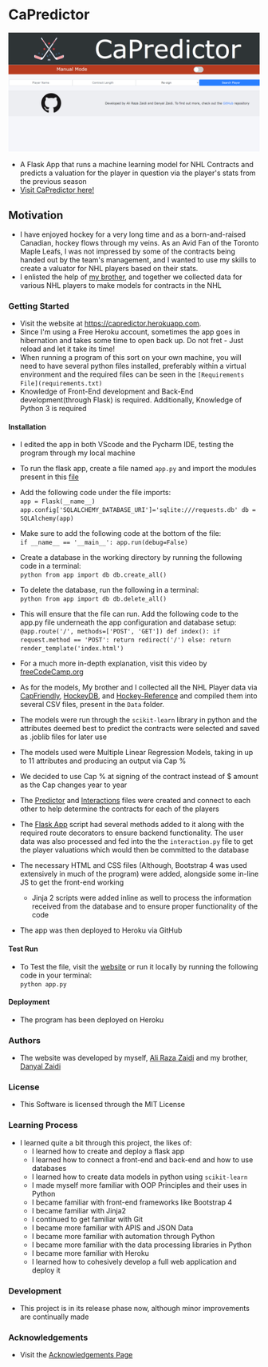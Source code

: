 # CaPredictor
![Website](CaPredictor.png)
- A Flask App that runs a machine learning model for NHL Contracts and predicts a valuation for 
the player in question via the player's stats from the previous season
- [Visit CaPredictor here!](https://capredictor.herokuapp.com)

## Motivation
- I have enjoyed hockey for a very long time and as a born-and-raised Canadian, hockey flows through my veins. 
  As an Avid Fan of the Toronto Maple Leafs, I was not impressed by some of the contracts being handed out by
  the team's management, and I wanted to use my skills to create a valuator for NHL players based on their stats.
- I enlisted the help of [my brother](https://github.com/DanyalZaidiPythonGithub), and together we collected data 
  for various NHL players to make models for contracts in the NHL

### Getting Started
- Visit the website at https://capredictor.herokuapp.com.
- Since I'm using a Free Heroku account, sometimes the app goes in hibernation and takes some 
time to open back up. Do not fret - Just reload and let it take its time!
- When running a program of this sort on your own machine, you will need to have several python files installed, preferably
within a virtual environment and the required files can be seen in the `[Requirements File](requirements.txt)`
- Knowledge of Front-End development and Back-End development(through Flask) is required. Additionally, 
Knowledge of Python 3 is required

#### Installation
- I edited the app in both VScode and the Pycharm IDE, testing the program through my local machine
- To run the flask app, create a file named `app.py` and import the modules present in this [file](app.py)
- Add the following code under the file imports:
\
`app = Flask(__name__)
app.config['SQLALCHEMY_DATABASE_URI']='sqlite:///requests.db'
db = SQLAlchemy(app)`

- Make sure to add the following code at the bottom of the file:
\
`if __name__ == '__main__':
	app.run(debug=False)`
- Create a database in the working directory by running the following code in a terminal:
\
`python
from app import db
db.create_all()`

- To delete the database, run the following in a terminal:
\
`python
from app import db
db.delete_all()`

- This will ensure that the file can run. Add the following code to the app.py file underneath 
the app configuration and database setup:
\
`@app.route('/', methods=['POST', 'GET'])
def index():
	if request.method == 'POST':
		return redirect('/')
	else:
		return render_template('index.html')`
  
- For a much more in-depth explanation, visit this video by [freeCodeCamp.org](https://www.youtube.com/watch?v=Z1RJmh_OqeA)
- As for the models, My brother and I collected all the NHL Player data via [CapFriendly](https://www.capfriendly.com/), [HockeyDB](https://www.hockeydb.com/),
and [Hockey-Reference](https://www.hockey-reference.com/) and compiled them into several CSV files, present in the `Data` folder.
- The models were run through the `scikit-learn` library in python and the attributes deemed best to predict the contracts were selected and saved as .joblib files for later use
- The models used were Multiple Linear Regression Models, taking in up to 11 attributes and producing an output via Cap %
- We decided to use Cap % at signing of the contract instead of $ amount as the Cap changes year to year
- The [Predictor](Predictor/predictor.py) and [Interactions](Predictor/interactions.py) files were created and connect to each other
to help determine the contracts for each of the players
- The [Flask App](app.py) script had several methods added to it along with the required route decorators to ensure backend functionality. The user data was also processed and fed into the 
the `interaction.py` file to get the player valuations which would then be committed to the database
- The necessary HTML and CSS files (Although, Bootstrap 4 was used extensively in much of the program) were added, alongside some in-line JS to get the front-end working
	- Jinja 2 scripts were added inline as well to process the information received from the database and to ensure proper functionality of the code
- The app was then deployed to Heroku via GitHub

#### Test Run
- To Test the file, visit the [website](https://capredictor.herokuapp.com) or run it locally by running
the following code in your terminal:
\
`python app.py`

#### Deployment
- The program has been deployed on Heroku

### Authors
- The website was developed by myself, [Ali Raza Zaidi](https://github.com/AliRZ-02) and my brother, [Danyal Zaidi](https://github.com/DanyalZaidiPythonGithub)

### License
- This Software is licensed through the MIT License

### Learning Process 
- I learned quite a bit through this project, the likes of:
	- I learned how to create and deploy a flask app
	- I learned how to connect a front-end and back-end and how to use databases
	- I learned how to create data models in python using `scikit-learn`
	- I made myself more familiar with OOP Principles and their uses in Python
	- I became familiar with front-end frameworks like Bootstrap 4
	- I became familiar with Jinja2
	- I continued to get familiar with Git
	- I became more familiar with APIS and JSON Data
	- I became more familiar with automation through Python
	- I became more familiar with the data processing libraries in Python
	- I became more familiar with Heroku
	- I learned how to cohesively develop a full web application and deploy it

### Development
- This project is in its release phase now, although minor improvements are continually made

### Acknowledgements
- Visit the [Acknowledgements Page](acknowledgements.md)